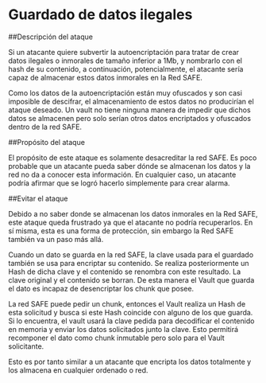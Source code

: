 # Guardado de datos ilegales

##Descripción del ataque

Si un atacante quiere subvertir la autoencriptación para tratar de crear datos ilegales o inmorales de tamaño inferior a 1Mb, y nombrarlo con el hash de su contenido, a continuación, potencialmente, el atacante sería capaz de almacenar estos datos inmorales en la Red SAFE.

Como los datos de la autoencriptación están muy ofuscados y son casi imposible de descifrar, el almacenamiento de estos datos no producirían el ataque deseado. Un vault no tiene ninguna manera de impedir que dichos datos se almacenen pero solo serían otros datos encriptados y ofuscados dentro de la red SAFE.

##Propósito del ataque

El propósito de este ataque es solamente desacreditar la red SAFE. Es poco probable que un atacante pueda saber dónde se almacenan los datos y la red no da a conocer esta información. En cualquier caso, un atacante podría afirmar que se logró hacerlo simplemente para crear alarma.

##Evitar el ataque

Debido a no saber donde se almacenan los datos inmorales en la Red SAFE, este ataque queda frustrado ya que el atacante no podría recuperarlos. En sí misma, esta es una forma de protección, sin embargo la Red SAFE también va un paso más allá.

Cuando un dato se guarda en la red SAFE, la clave usada para el guardado también se usa para encriptar su contenido. Se realiza posteriormente un Hash de dicha clave y el contenido se renombra con este resultado. La clave original y el contenido se borran. De esta manera el Vault que guarda el dato es incapaz de desencriptar los chunk que posee.

La red SAFE puede pedir un chunk, entonces el Vault realiza un Hash de esta solicitud y busca si este Hash coincide con alguno de los que guarda. Si lo encuentra, el vault usará la clave pedida para decodificar el contenido en memoria y enviar los datos solicitados junto la clave. Esto permitirá recomponer el dato como chunk inmutable pero solo para el Vault solicitante.

Esto es por tanto similar a un atacante que encripta los datos totalmente y los almacena en cualquier ordenado o red.
